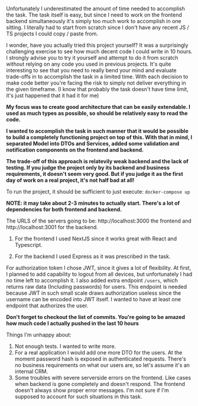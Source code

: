 Unfortunately I underestimated the amount of time needed to accomplish the task. The task itself is easy, but since I need to work on the frontend backend simultaneously it's simply too much work to accomplish in one sitting. I literally had to start from scratch since I don't have any recent JS / TS projects I could copy / paste from.

I wonder, have you actually tried this project yourself? It was a surprisingly challenging exercise to see how much decent code I could write in 10 hours. I strongly advise you to try it yourself and attempt to do it from scratch without relying on any code you used in previous projects. It's quite interesting to see that you need to really bend your mind and evaluate trade-offs in to accomplish the task in a limited time. With each decision to make code better you're facing the risk to simply not deliver everything in the given timeframe. 
(I know that probably the task doesn't have time limit, it's just happened that it had it for me)

<b>My focus was to create good architecture that can be easily extendable. I used as much types as possible, so should be relatively easy to read the code.</b>

<b>I wanted to accomplish the task in such manner that it would be possible to build a completely functioning project on top of this. With that in mind, I separated Model into DTOs and Services, added some validation and notification components on the frontend and backend.</b>

<b>The trade-off of this approach is relatevily weak backend and the lack of testing. If you judge the project only by its backend and business requirements, it doesn't seem very good. But if you judge it as the first day of work on a real project, it's not half bad at all!</b>

To run the project, it should be sufficient to just execute:
`docker-compose up`

<b>NOTE: it may take about 2-3 minutes to actually start. There's a lot of dependencies for both frontend and backend.</b>

The URLS of the servers going to be: http://localhost:3000 the frontend and http://localhost:3001 for the backend.

1. For the frontend I used NextJS since it works great with React and Typescript.

2. For the backend I used Express as it was prescribed in the task.

For authorization token I chose JWT, since it gives a lot of flexibility. At first, I planned to add capability to logout from all devices, but unfortunately I had no time left to accomplish it. I also added extra endpoint `/users`, which returns raw data (Including passwords) for users.
This endpoint is needed because JWT in such small scale draws authorization useless since the username can be encoded into JWT itself. 
I wanted to have at least one endpoint that authorizes the user.

<b>Don't forget to checkout the list of commits. You're going to be amazed how much code I actually pushed in the last 10 hours</b>

Things I'm unhappy about:

1. Not enough tests. I wanted to write more.
2. For a real application I would add one more DTO for the users. At the moment password hash is exposed in authenticated requests. There's no business requirements on what our users are, so let's assume it's an internal CRM. 
3. Some troubles with severe serverside errors on the frontend. Like cases when backend is gone completely and doesn't respond. The frontend doesn't always show proper error messages. I'm not sure if I'm supposed to account for such situations in this task.
